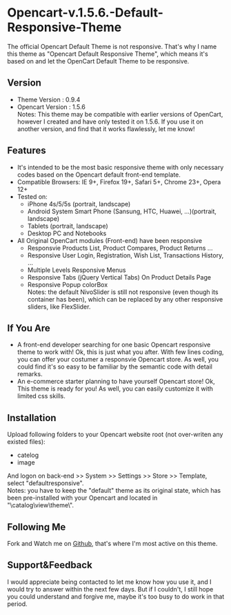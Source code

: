 Opencart-v.1.5.6.-Default-Responsive-Theme
=================================

The official Opencart Default Theme is not responsive. 
That's why I name this theme as "Opencart Default Responsive Theme", which means it's based on and let the OpenCart Default Theme to be responsive. 

<h2>Version</h2>
<ul>
<li>Theme Version : 0.9.4</li>
<li>Opencart Version : 1.5.6</li>
Notes: This theme may be compatible with earlier versions of OpenCart, however I created and have only tested it on 1.5.6. If you use it on another version, and find that it works flawlessly, let me know! 
</ul>

<h2>Features</h2>
<ul>
<li>It's intended to be the most basic responsive theme with only necessary codes based on the Opencart default front-end template.</li>
<li>Compatible Browsers: IE 9+, Firefox 19+, Safari 5+, Chrome 23+, Opera 12+</li>
<li>Tested on:
  <ul>
    <li>iPhone 4s/5/5s (portrait, landscape)</li>
    <li>Android System Smart Phone (Sansung, HTC, Huawei, ...)(portrait, landscape)</li>
    <li>Tablets (portrait, landscape)</li>
    <li>Desktop PC and Notebooks</li>
  </ul>
</li>
<li>All Original OpenCart modules (Front-end) have been responsive 
  <ul>
    <li> Responsvie Products List, Product Compares, Product Returns ...</li>
    <li> Responsive User Login, Registration, Wish List, Transactions History, ...</li>
    <li> Multiple Levels Responsive Menus </li>
    <li> Responsive Tabs (jQuery Vertical Tabs) On Product Details Page</li>
    <li> Responsive Popup colorBox </li>
Notes: the default NivoSlider is still not responsive (even though its container has been), which can be replaced by any other responsive sliders, like FlexSlider.
  </ul>
</li>

</ul>

<h2>If You Are</h2>
<ul>
<li>A front-end developer searching for one basic Opencart responsive theme to work with!
Ok, this is just what you after. With few lines coding, you can offer your costumer a responsvie Opencart store. As well, you could find it's so easy to be familiar by the semantic code with detail remarks.</li>
<li>An e-commerce starter planning to have yourself Opencart store!
Ok, This theme is ready for you! As well, you can easily customize it with limited css skills.</li>
</ul>

<h2>Installation</h2>
Upload following folders to your Opencart website root (not over-writen any existed files):
  <ul>
    <li>catelog</li>
    <li>image</li>
  </ul>
And logon on back-end >> System >> Settings >> Store >> Template, select "defaultresponsive".<br/>
Notes: you have to keep the "default" theme as its original state, which has been pre-installed with your Opencart and located in "\catalog\view\theme\".


<h2>Following Me</h2>
Fork and Watch me on <a target ="_blank" href="https://github.com/johnjyin/Opencart-Default-Responsive-Theme/">Github</a>, that's where I'm most active on this theme. 

<h2>Support&Feedback</h2>
I would appreciate being contacted to let me know how you use it, and I would try to answer within the next few days. But if I couldn't, I still hope you could understand and forgive me, maybe it's too busy to do work in that period.



